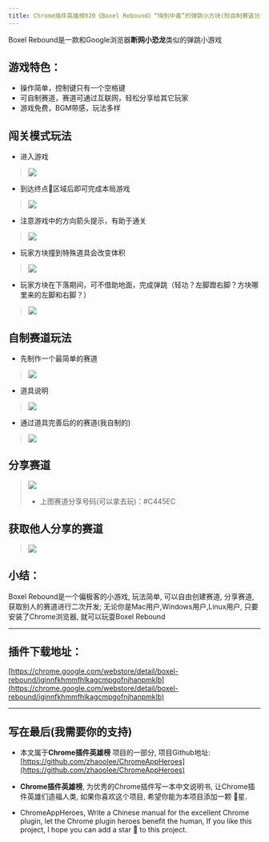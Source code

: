 ```yaml
---
title: Chrome插件英雄榜020《Boxel Rebound》“嗨到中毒”的弹跳小方块(附自制赛道分享方法)
---
```

Boxel Rebound是一款和Google浏览器**断网小恐龙**类似的弹跳小游戏

## 游戏特色：
- 操作简单，控制键只有一个空格键
- 可自制赛道，赛道可通过互联网，轻松分享给其它玩家
- 游戏免费，BGM带感，玩法多样
## 闯关模式玩法
- 进入游戏
> ![](https://v2fy.com/asset/020_boxel_rebound/7f58e9ff05fa438db385f5a7aa311fb8.png)

- 到达终点🏁区域后即可完成本局游戏
> ![](https://v2fy.com/asset/020_boxel_rebound/8de478ef54914769b19a49607259cefd.gif)

- 注意游戏中的方向箭头提示，有助于通关
> ![](https://v2fy.com/asset/020_boxel_rebound/59ed60632413452991e019d747eb7963.gif)
- 玩家方块撞到特殊道具会改变体积
> ![](https://v2fy.com/asset/020_boxel_rebound/7337377a15cc448288c8a9f1a9659af8.gif)

- 玩家方块在下落期间，可不借助地面，完成弹跳（轻功？左脚蹬右脚？方块哪里来的左脚和右脚？）
> ![](https://v2fy.com/asset/020_boxel_rebound/0e97454d61814081a5844607928980eb.gif)

## 自制赛道玩法
- 先制作一个最简单的赛道
> ![](https://v2fy.com/asset/020_boxel_rebound/c8ed89ec75a04f1cbc05dd3597154b0f.gif)
- 道具说明
> ![](https://v2fy.com/asset/020_boxel_rebound/d85d17a999604681ab28367cab3e2b89.png)


- 通过道具完善后的的赛道(我自制的)
> ![](https://v2fy.com/asset/020_boxel_rebound/680ad68a8b0941df865c5883e9dccdca.gif)

## 分享赛道
> ![](https://v2fy.com/asset/020_boxel_rebound/189f8811618e4275b689056527b7caa4.gif)
> - 上图赛道分享号码(可以拿去玩)：#C445EC

## 获取他人分享的赛道
> ![](https://v2fy.com/asset/020_boxel_rebound/52db70aef1924462877b14fdafa8d23f.gif)




## 小结：
Boxel Rebound是一个偏极客的小游戏, 玩法简单, 可以自由创建赛道, 分享赛道, 获取别人的赛道进行二次开发; 无论你是Mac用户,Windows用户,Linux用户, 只要安装了Chrome浏览器, 就可以玩耍Boxel Rebound

---

## 插件下载地址：

[https://chrome.google.com/webstore/detail/boxel-rebound/iginnfkhmmfhlkagcmpgofnjhanpmklb](https://chrome.google.com/webstore/detail/boxel-rebound/iginnfkhmmfhlkagcmpgofnjhanpmklb)

---

## 写在最后(我需要你的支持)

- 本文属于**Chrome插件英雄榜** 项目的一部分, 项目Github地址: [https://github.com/zhaoolee/ChromeAppHeroes](https://github.com/zhaoolee/ChromeAppHeroes)

- **Chrome插件英雄榜**, 为优秀的Chrome插件写一本中文说明书, 让Chrome插件英雄们造福人类, 如果你喜欢这个项目, 希望你能为本项目添加一颗 🌟星.

- ChromeAppHeroes, Write a Chinese manual for the excellent Chrome plugin, let the Chrome plugin heroes benefit the human, If you like this project, I hope you can add a star 🌟 to this project.

